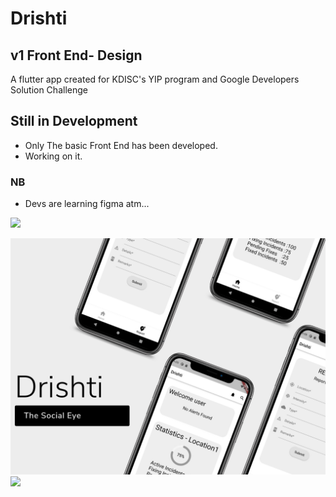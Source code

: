 # Drishti 
## v1 Front End- Design

A flutter app created for KDISC's YIP program and Google Developers Solution Challenge

## Still in Development
- Only The basic Front End has been developed.
- Working on it.
### NB
- Devs are learning figma atm...


<img src="https://user-images.githubusercontent.com/73097560/115834477-dbab4500-a447-11eb-908a-139a6edaec5c.gif"></a>

<img src="https://github.com/Friendly-Neighbourhood-Tekys/Drishti/blob/Front-End-v1/1.png"></a>
<img src="https://user-images.githubusercontent.com/73097560/115834477-dbab4500-a447-11eb-908a-139a6edaec5c.gif"></a>
